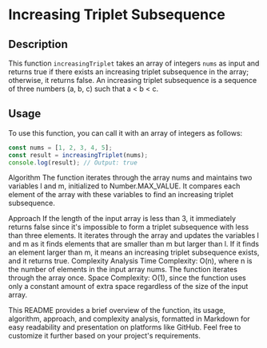 # Increasing Triplet Subsequence

## Description
This function `increasingTriplet` takes an array of integers `nums` as input and returns true if there exists an increasing triplet subsequence in the array; otherwise, it returns false. An increasing triplet subsequence is a sequence of three numbers (a, b, c) such that a < b < c.

## Usage
To use this function, you can call it with an array of integers as follows:
```javascript
const nums = [1, 2, 3, 4, 5];
const result = increasingTriplet(nums);
console.log(result); // Output: true
```

Algorithm
The function iterates through the array nums and maintains two variables l and m, initialized to Number.MAX_VALUE. It compares each element of the array with these variables to find an increasing triplet subsequence.

Approach
If the length of the input array is less than 3, it immediately returns false since it's impossible to form a triplet subsequence with less than three elements.
It iterates through the array and updates the variables l and m as it finds elements that are smaller than m but larger than l.
If it finds an element larger than m, it means an increasing triplet subsequence exists, and it returns true.
Complexity Analysis
Time Complexity: O(n), where n is the number of elements in the input array nums. The function iterates through the array once.
Space Complexity: O(1), since the function uses only a constant amount of extra space regardless of the size of the input array.

This README provides a brief overview of the function, its usage, algorithm, approach, and complexity analysis, formatted in Markdown for easy readability and presentation on platforms like GitHub. Feel free to customize it further based on your project's requirements.
